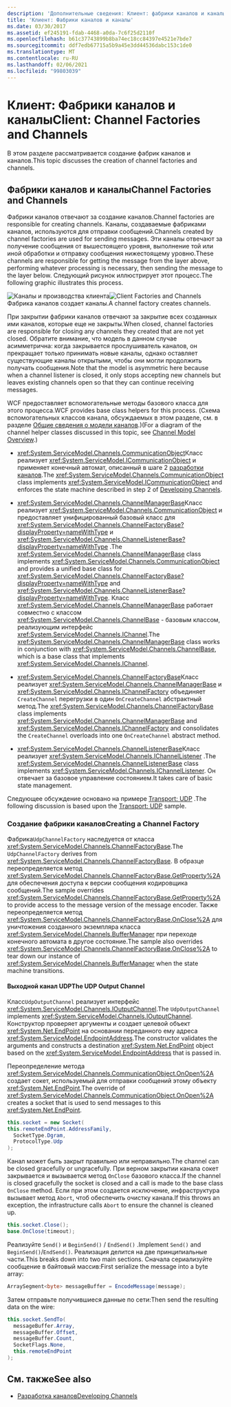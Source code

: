 ```yaml
---
description: 'Дополнительные сведения: Клиент: фабрики каналов и каналы'
title: 'Клиент: Фабрики каналов и каналы'
ms.date: 03/30/2017
ms.assetid: ef245191-fdab-4468-a0da-7c6f25d2110f
ms.openlocfilehash: b61c37743899b8ba74ec18cc84397e4521e7bde7
ms.sourcegitcommit: ddf7edb67715a5b9a45e3dd44536dabc153c1de0
ms.translationtype: MT
ms.contentlocale: ru-RU
ms.lasthandoff: 02/06/2021
ms.locfileid: "99803039"
---
```

# <a name="client-channel-factories-and-channels"></a><span data-ttu-id="335e1-103">Клиент: Фабрики каналов и каналы</span><span class="sxs-lookup"><span data-stu-id="335e1-103">Client: Channel Factories and Channels</span></span>

<span data-ttu-id="335e1-104">В этом разделе рассматривается создание фабрик каналов и каналов.</span><span class="sxs-lookup"><span data-stu-id="335e1-104">This topic discusses the creation of channel factories and channels.</span></span>  
  
## <a name="channel-factories-and-channels"></a><span data-ttu-id="335e1-105">Фабрики каналов и каналы</span><span class="sxs-lookup"><span data-stu-id="335e1-105">Channel Factories and Channels</span></span>  

 <span data-ttu-id="335e1-106">Фабрики каналов отвечают за создание каналов.</span><span class="sxs-lookup"><span data-stu-id="335e1-106">Channel factories are responsible for creating channels.</span></span> <span data-ttu-id="335e1-107">Каналы, создаваемые фабриками каналов, используются для отправки сообщений.</span><span class="sxs-lookup"><span data-stu-id="335e1-107">Channels created by channel factories are used for sending messages.</span></span> <span data-ttu-id="335e1-108">Эти каналы отвечают за получение сообщения от вышестоящего уровня, выполнение той или иной обработки и отправку сообщения нижестоящему уровню.</span><span class="sxs-lookup"><span data-stu-id="335e1-108">These channels are responsible for getting the message from the layer above, performing whatever processing is necessary, then sending the message to the layer below.</span></span> <span data-ttu-id="335e1-109">Следующий рисунок иллюстрирует этот процесс.</span><span class="sxs-lookup"><span data-stu-id="335e1-109">The following graphic illustrates this process.</span></span>  
  
 <span data-ttu-id="335e1-110">![Каналы и производства клиента](./media/wcfc-wcfchannelsigure2highlevelfactgoriesc.gif "wcfc_WCFChannelsigure2HIghLevelFactgoriesc")</span><span class="sxs-lookup"><span data-stu-id="335e1-110">![Client Factories and Channels](./media/wcfc-wcfchannelsigure2highlevelfactgoriesc.gif "wcfc_WCFChannelsigure2HIghLevelFactgoriesc")</span></span>  
<span data-ttu-id="335e1-111">Фабрика каналов создает каналы.</span><span class="sxs-lookup"><span data-stu-id="335e1-111">A channel factory creates channels.</span></span>  
  
 <span data-ttu-id="335e1-112">При закрытии фабрики каналов отвечают за закрытие всех созданных ими каналов, которые еще не закрыты.</span><span class="sxs-lookup"><span data-stu-id="335e1-112">When closed, channel factories are responsible for closing any channels they created that are not yet closed.</span></span> <span data-ttu-id="335e1-113">Обратите внимание, что модель в данном случае асимметрична: когда закрывается прослушиватель каналов, он прекращает только принимать новые каналы, однако оставляет существующие каналы открытыми, чтобы они могли продолжить получать сообщения.</span><span class="sxs-lookup"><span data-stu-id="335e1-113">Note that the model is asymmetric here because when a channel listener is closed, it only stops accepting new channels but leaves existing channels open so that they can continue receiving messages.</span></span>  
  
 <span data-ttu-id="335e1-114">WCF предоставляет вспомогательные методы базового класса для этого процесса.</span><span class="sxs-lookup"><span data-stu-id="335e1-114">WCF provides base class helpers for this process.</span></span> <span data-ttu-id="335e1-115">(Схема вспомогательных классов канала, обсуждаемых в этом разделе, см. в разделе [Общие сведения о модели каналов](channel-model-overview.md).)</span><span class="sxs-lookup"><span data-stu-id="335e1-115">(For a diagram of the channel helper classes discussed in this topic, see [Channel Model Overview](channel-model-overview.md).)</span></span>  
  
- <span data-ttu-id="335e1-116"><xref:System.ServiceModel.Channels.CommunicationObject>Класс реализует <xref:System.ServiceModel.ICommunicationObject> и применяет конечный автомат, описанный в шаге 2 [разработки каналов](developing-channels.md).</span><span class="sxs-lookup"><span data-stu-id="335e1-116">The <xref:System.ServiceModel.Channels.CommunicationObject> class implements <xref:System.ServiceModel.ICommunicationObject> and enforces the state machine described in step 2 of [Developing Channels](developing-channels.md).</span></span>  
  
- <span data-ttu-id="335e1-117"><xref:System.ServiceModel.Channels.ChannelManagerBase>Класс реализует <xref:System.ServiceModel.Channels.CommunicationObject> и предоставляет унифицированный базовый класс для <xref:System.ServiceModel.Channels.ChannelFactoryBase?displayProperty=nameWithType> и <xref:System.ServiceModel.Channels.ChannelListenerBase?displayProperty=nameWithType> .</span><span class="sxs-lookup"><span data-stu-id="335e1-117">The <xref:System.ServiceModel.Channels.ChannelManagerBase> class implements <xref:System.ServiceModel.Channels.CommunicationObject> and provides a unified base class for <xref:System.ServiceModel.Channels.ChannelFactoryBase?displayProperty=nameWithType> and <xref:System.ServiceModel.Channels.ChannelListenerBase?displayProperty=nameWithType>.</span></span> <span data-ttu-id="335e1-118">Класс <xref:System.ServiceModel.Channels.ChannelManagerBase> работает совместно с классом <xref:System.ServiceModel.Channels.ChannelBase> - базовым классом, реализующим интерфейс <xref:System.ServiceModel.Channels.IChannel>.</span><span class="sxs-lookup"><span data-stu-id="335e1-118">The <xref:System.ServiceModel.Channels.ChannelManagerBase> class works in conjunction with <xref:System.ServiceModel.Channels.ChannelBase>, which is a base class that implements <xref:System.ServiceModel.Channels.IChannel>.</span></span>
  
- <span data-ttu-id="335e1-119"><xref:System.ServiceModel.Channels.ChannelFactoryBase>Класс реализует <xref:System.ServiceModel.Channels.ChannelManagerBase> и <xref:System.ServiceModel.Channels.IChannelFactory> объединяет `CreateChannel` перегрузки в один `OnCreateChannel` абстрактный метод.</span><span class="sxs-lookup"><span data-stu-id="335e1-119">The <xref:System.ServiceModel.Channels.ChannelFactoryBase> class implements <xref:System.ServiceModel.Channels.ChannelManagerBase> and <xref:System.ServiceModel.Channels.IChannelFactory> and consolidates the `CreateChannel` overloads into one `OnCreateChannel` abstract method.</span></span>
  
- <span data-ttu-id="335e1-120"><xref:System.ServiceModel.Channels.ChannelListenerBase>Класс реализует <xref:System.ServiceModel.Channels.IChannelListener> .</span><span class="sxs-lookup"><span data-stu-id="335e1-120">The <xref:System.ServiceModel.Channels.ChannelListenerBase> class implements <xref:System.ServiceModel.Channels.IChannelListener>.</span></span> <span data-ttu-id="335e1-121">Он отвечает за базовое управление состоянием.</span><span class="sxs-lookup"><span data-stu-id="335e1-121">It takes care of basic state management.</span></span>
  
 <span data-ttu-id="335e1-122">Следующее обсуждение основано на примере [Transport: UDP](../samples/transport-udp.md) .</span><span class="sxs-lookup"><span data-stu-id="335e1-122">The following discussion is based upon the [Transport: UDP](../samples/transport-udp.md) sample.</span></span>  
  
### <a name="creating-a-channel-factory"></a><span data-ttu-id="335e1-123">Создание фабрики каналов</span><span class="sxs-lookup"><span data-stu-id="335e1-123">Creating a Channel Factory</span></span>  

 <span data-ttu-id="335e1-124">Фабрика`UdpChannelFactory` наследуется от класса <xref:System.ServiceModel.Channels.ChannelFactoryBase>.</span><span class="sxs-lookup"><span data-stu-id="335e1-124">The `UdpChannelFactory` derives from <xref:System.ServiceModel.Channels.ChannelFactoryBase>.</span></span> <span data-ttu-id="335e1-125">В образце переопределяется метод <xref:System.ServiceModel.Channels.ChannelFactoryBase.GetProperty%2A> для обеспечения доступа к версии сообщения кодировщика сообщений.</span><span class="sxs-lookup"><span data-stu-id="335e1-125">The sample overrides <xref:System.ServiceModel.Channels.ChannelFactoryBase.GetProperty%2A> to provide access to the message version of the message encoder.</span></span> <span data-ttu-id="335e1-126">Также переопределяется метод <xref:System.ServiceModel.Channels.ChannelFactoryBase.OnClose%2A> для уничтожения созданного экземпляра класса <xref:System.ServiceModel.Channels.BufferManager> при переходе конечного автомата в другое состояние.</span><span class="sxs-lookup"><span data-stu-id="335e1-126">The sample also overrides <xref:System.ServiceModel.Channels.ChannelFactoryBase.OnClose%2A> to tear down our instance of <xref:System.ServiceModel.Channels.BufferManager> when the state machine transitions.</span></span>  
  
#### <a name="the-udp-output-channel"></a><span data-ttu-id="335e1-127">Выходной канал UDP</span><span class="sxs-lookup"><span data-stu-id="335e1-127">The UDP Output Channel</span></span>  

 <span data-ttu-id="335e1-128">Класс`UdpOutputChannel` реализует интерфейс <xref:System.ServiceModel.Channels.IOutputChannel>.</span><span class="sxs-lookup"><span data-stu-id="335e1-128">The `UdpOutputChannel` implements <xref:System.ServiceModel.Channels.IOutputChannel>.</span></span> <span data-ttu-id="335e1-129">Конструктор проверяет аргументы и создает целевой объект <xref:System.Net.EndPoint> на основании переданного ему адреса <xref:System.ServiceModel.EndpointAddress>.</span><span class="sxs-lookup"><span data-stu-id="335e1-129">The constructor validates the arguments and constructs a destination <xref:System.Net.EndPoint> object based on the <xref:System.ServiceModel.EndpointAddress> that is passed in.</span></span>  
  
 <span data-ttu-id="335e1-130">Переопределение метода <xref:System.ServiceModel.Channels.CommunicationObject.OnOpen%2A> создает сокет, используемый для отправки сообщений этому объекту <xref:System.Net.EndPoint>.</span><span class="sxs-lookup"><span data-stu-id="335e1-130">The override of <xref:System.ServiceModel.Channels.CommunicationObject.OnOpen%2A> creates a socket that is used to send messages to this <xref:System.Net.EndPoint>.</span></span>  
  
 ```csharp
this.socket = new Socket(  
this.remoteEndPoint.AddressFamily,
   SocketType.Dgram,
   ProtocolType.Udp
);  
```  

 <span data-ttu-id="335e1-131">Канал может быть закрыт правильно или неправильно.</span><span class="sxs-lookup"><span data-stu-id="335e1-131">The channel can be closed gracefully or ungracefully.</span></span> <span data-ttu-id="335e1-132">При верном закрытии канала сокет закрывается и вызывается метод `OnClose` базового класса.</span><span class="sxs-lookup"><span data-stu-id="335e1-132">If the channel is closed gracefully the socket is closed and a call is made to the base class `OnClose` method.</span></span> <span data-ttu-id="335e1-133">Если при этом создается исключение, инфраструктура вызывает метод `Abort`, чтоб обеспечить очистку канала.</span><span class="sxs-lookup"><span data-stu-id="335e1-133">If this throws an exception, the infrastructure calls `Abort` to ensure the channel is cleaned up.</span></span>  
  
```csharp  
this.socket.Close();  
base.OnClose(timeout);  
```  
  
 <span data-ttu-id="335e1-134">Реализуйте `Send()` и `BeginSend()` / `EndSend()` .</span><span class="sxs-lookup"><span data-stu-id="335e1-134">Implement `Send()` and `BeginSend()`/`EndSend()`.</span></span> <span data-ttu-id="335e1-135">Реализация делится на две принципиальные части.</span><span class="sxs-lookup"><span data-stu-id="335e1-135">This breaks down into two main sections.</span></span> <span data-ttu-id="335e1-136">Сначала сериализуйте сообщение в байтовый массив:</span><span class="sxs-lookup"><span data-stu-id="335e1-136">First serialize the message into a byte array:</span></span>  
  
```csharp  
ArraySegment<byte> messageBuffer = EncodeMessage(message);  
```  
  
 <span data-ttu-id="335e1-137">Затем отправьте получившиеся данные по сети:</span><span class="sxs-lookup"><span data-stu-id="335e1-137">Then send the resulting data on the wire:</span></span>  
  
```csharp  
this.socket.SendTo(  
  messageBuffer.Array,
  messageBuffer.Offset,
  messageBuffer.Count,
  SocketFlags.None,
  this.remoteEndPoint  
);  
```  
  
## <a name="see-also"></a><span data-ttu-id="335e1-138">См. также</span><span class="sxs-lookup"><span data-stu-id="335e1-138">See also</span></span>

- [<span data-ttu-id="335e1-139">Разработка каналов</span><span class="sxs-lookup"><span data-stu-id="335e1-139">Developing Channels</span></span>](developing-channels.md)

